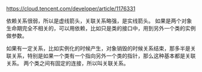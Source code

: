 https://cloud.tencent.com/developer/article/1176331

依赖关系很弱，所以是虚线箭头，关联关系略强，是实线箭头。
如果是两个对象生命期完全不相关的，可以用依赖，比如只是类的接口中，用到另外一个类的实例做参数。

如果有一定关系，比如实例化的时候产生，对象销毁的时候关系结束，那多半是关联关系，特别是如果一个类有一个指向另外一个类的指针，那么这种基本都是关联关系。
两个类之间有固定的连接，所以叫关联关系。
